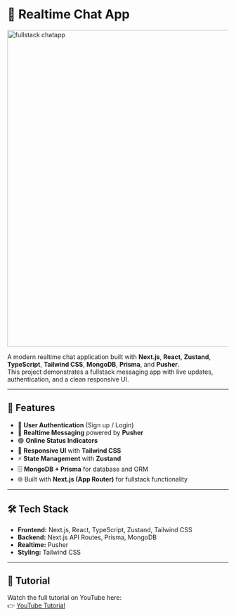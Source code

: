# 💬 Realtime Chat App

<img width="1280" height="720" alt="fullstack chatapp" src="https://github.com/user-attachments/assets/a6f2d29b-ed16-4f9d-b8ba-d2d7ec936852" />

A modern realtime chat application built with **Next.js**, **React**, **Zustand**, **TypeScript**, **Tailwind CSS**, **MongoDB**, **Prisma**, and **Pusher**.  
This project demonstrates a fullstack messaging app with live updates, authentication, and a clean responsive UI.

---

## 🚀 Features

- 🔐 **User Authentication** (Sign up / Login)  
- 💬 **Realtime Messaging** powered by **Pusher**  
- 🟢 **Online Status Indicators**  
- 📱 **Responsive UI** with **Tailwind CSS**  
- ⚡ **State Management** with **Zustand**  
- 🗄️ **MongoDB + Prisma** for database and ORM  
- 🌐 Built with **Next.js (App Router)** for fullstack functionality  

---

## 🛠️ Tech Stack

- **Frontend:** Next.js, React, TypeScript, Zustand, Tailwind CSS  
- **Backend:** Next.js API Routes, Prisma, MongoDB  
- **Realtime:** Pusher  
- **Styling:** Tailwind CSS

---

## 🎥 Tutorial  
Watch the full tutorial on YouTube here:  
👉 [YouTube Tutorial](https://youtu.be/S2JbhobvswQ)  
